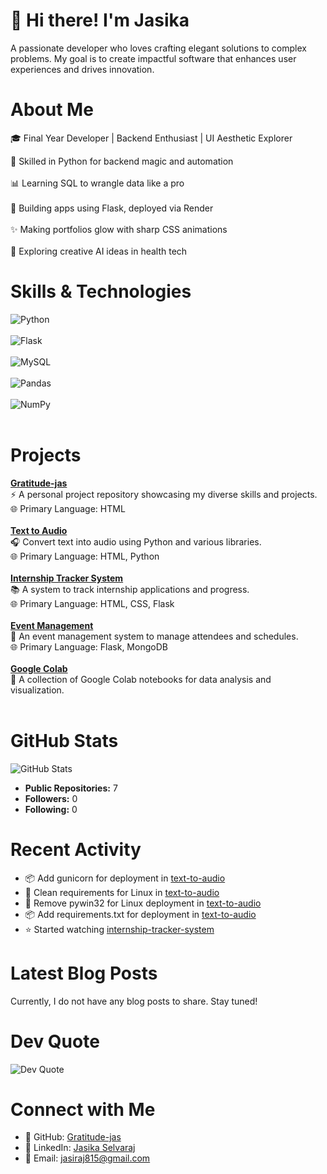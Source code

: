 
<!DOCTYPE html>
<html lang="en">
<head>
  <meta charset="UTF-8" />
  <meta name="viewport" content="width=device-width, initial-scale=1.0" />
</head>
<body>

  <h1>👋 Hi there! I'm Jasika</h1>
  <p> A passionate developer who loves crafting elegant solutions to complex problems. My goal is to create impactful software that enhances user experiences and drives innovation.
</p>

<h1>About Me</h1>

<p>🎓 Final Year Developer | Backend Enthusiast | UI Aesthetic Explorer</br>

<p>🐍 Skilled in Python for backend magic and automation</br></br>
📊 Learning SQL to wrangle data like a pro</br></br>
🍃 Building apps using Flask, deployed via Render</br></br>
✨ Making portfolios glow with sharp CSS animations</br></br>
🤖 Exploring creative AI ideas in health tech</p>

  <h1>Skills & Technologies</h1>
  <div class="badge">
    <img src="https://img.shields.io/badge/Python-%233776AB.svg?style=for-the-badge&logo=python&logoColor=ffdd54" alt="Python" /></br></br>
    <img src="https://img.shields.io/badge/Flask-%23000.svg?style=for-the-badge&logo=flask&logoColor=white" alt="Flask" /></br></br>
    <img src="https://img.shields.io/badge/MySQL-%234479A1.svg?style=for-the-badge&logo=mysql&logoColor=white" alt="MySQL" /></br></br>
    <img src="https://img.shields.io/badge/Pandas-%23150458.svg?style=for-the-badge&logo=pandas&logoColor=white" alt="Pandas" /></br></br>
    <img src="https://img.shields.io/badge/NumPy-%23013243.svg?style=for-the-badge&logo=numpy&logoColor=white" alt="NumPy" /></br></br>
  </div>

  <h1>Projects</h1>

  <div class="project">
    <strong><a href="https://github.com/Gratitude-jas/Gratitude-jas">Gratitude-jas</a></strong><br />
    ⚡ A personal project repository showcasing my diverse skills and projects.<br />
    🌐 Primary Language: HTML
  </div></br>

  <div class="project">
    <strong><a href="https://github.com/Gratitude-jas/text-to-audio">Text to Audio</a></strong><br />
    🎧 Convert text into audio using Python and various libraries.<br />
    🌐 Primary Language: HTML, Python
  </div></br>

  <div class="project">
    <strong><a href="https://github.com/Gratitude-jas/internship-tracker-system">Internship Tracker System</a></strong><br />
    📚 A system to track internship applications and progress.<br />
    🌐 Primary Language: HTML, CSS, Flask
  </div></br>

  <div class="project">
    <strong><a href="https://github.com/Gratitude-jas/Event-management">Event Management</a></strong><br />
    📅 An event management system to manage attendees and schedules.<br />
    🌐 Primary Language: Flask, MongoDB
  </div></br>

  <div class="project">
    <strong><a href="https://github.com/Gratitude-jas/google-colab">Google Colab</a></strong><br />
    🧪 A collection of Google Colab notebooks for data analysis and visualization.
  </div></br>

  <h1>GitHub Stats</h1>
  <img src="https://github-readme-stats.vercel.app/api?username=Gratitude-jas&show_icons=true&theme=radical" alt="GitHub Stats" />

  <ul>
    <li><strong>Public Repositories:</strong> 7</li>
    <li><strong>Followers:</strong> 0</li>
    <li><strong>Following:</strong> 0</li>
  </ul>

  <h1>Recent Activity</h1>
  <ul>
    <li>📦 Add gunicorn for deployment in <a href="https://github.com/Gratitude-jas/text-to-audio">text-to-audio</a></li>
    <li>🧹 Clean requirements for Linux in <a href="https://github.com/Gratitude-jas/text-to-audio">text-to-audio</a></li>
    <li>🧹 Remove pywin32 for Linux deployment in <a href="https://github.com/Gratitude-jas/text-to-audio">text-to-audio</a></li>
    <li>📦 Add requirements.txt for deployment in <a href="https://github.com/Gratitude-jas/text-to-audio">text-to-audio</a></li>
    <li>⭐ Started watching <a href="https://github.com/Gratitude-jas/internship-tracker-system">internship-tracker-system</a></li>
  </ul>

  <h1>Latest Blog Posts</h1>
  <p>Currently, I do not have any blog posts to share. Stay tuned!</p>

  <h1>Dev Quote</h1>
  <img src="https://quotes-github-readme.vercel.app/api?type=horizontal&theme=radical" alt="Dev Quote" />

  <h1>Connect with Me</h1>
  <ul>
    <li>📁 GitHub: <a href="https://github.com/Gratitude-jas">Gratitude-jas</a></li>
    <li>💼 LinkedIn: <a href="https://www.linkedin.com/in/jasika-selvaraj-6a9318300/">Jasika Selvaraj</a></li>
    <li>📧 Email: <a href="mailto:jasiraj815@gmail.com">jasiraj815@gmail.com</a></li>
  </ul>

</body>
</html>

